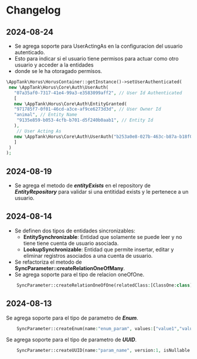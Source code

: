 # Changelog

## 2024-08-24
- Se agrega soporte para UserActingAs en la configuracion del usuario autenticado. 
- Esto para indicar si el usuario tiene permisos para actuar como otro usuario y acceder a la entidades
- donde se le ha otoragado permisos.
```php
\AppTank\Horus\HorusContainer::getInstance()->setUserAuthenticated(
 new \AppTank\Horus\Core\Auth\UserAuth(
   "07a35af0-7317-41e4-99a3-e3583099aff2", // User Id Authenticated
   [
   new \AppTank\Horus\Core\Auth\EntityGranted(
   "971785f7-0f01-46cd-a3ce-af9ce6273d3d", // User Owner Id
   "animal", // Entity Name
    "9135e859-b053-4cfb-b701-d5f240b0aab1", // Entity Id
   ),
    // User Acting As
   new \AppTank\Horus\Core\Auth\UserAuth("b253a0e8-027b-463c-b87a-b18f09c99ddd")
   ]
 )
);
```

## 2024-08-19
- Se agrega el metodo de **_entityExists_** en el repository de _**EntityRepository**_ para validar si una entitidad exists y le pertenece a un usuario. 

## 2024-08-14
- Se definen dos tipos de entidades sincronizables:
  - **EntitySynchronizable**: Entidad que solamente se puede leer y no tiene tiene cuenta de usuario asociada. 
  - **LookupSynchronizable**: Entidad que permite insertar, editar y eliminar registros asociados a una cuenta de usuario. 
- Se refactoriza el metodo de **SyncParameter::createRelationOneOfMany**.
- Se agrega soporte para el tipo de relacion oneOfOne.
```php
    SyncParameter::createRelationOneOfOne(relatedClass:[ClassOne:class], version:1);
```
## 2024-08-13   

Se agrega soporte para el tipo de parametro de **_Enum_**.
```php
    SyncParameter::createEnum(name:"enum_param", values:["value1","value2","value3"], version:1);
```

Se agrega soporte para el tipo de parametro de **_UUID_**.
```php
    SyncParameter::createUUID(name:"param_name", version:1, isNullable:true);
```